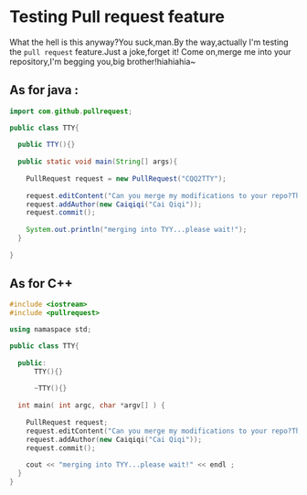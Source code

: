 # Testing Pull request feature

What the hell is this anyway?You suck,man.By the way,actually I'm testing the `pull request` feature.Just a joke,forget it! Come on,merge me into your repository,I'm begging you,big brother!hiahiahia~

## As for java :
```java
import com.github.pullrequest;

public class TTY{
  
  public TTY(){}
  
  public static void main(String[] args){
    
    PullRequest request = new PullRequest("CQQ2TTY");
  
    request.editContent("Can you merge my modifications to your repo?Thx");
    request.addAuthor(new Caiqiqi("Cai Qiqi"));
    request.commit();
  
    System.out.println("merging into TYY...please wait!");
  }
  
}
```

## As for C++

```C++
#include <iostream>
#include <pullrequest>

using namaspace std;

public class TTY{
  
  public:
      TTY(){}
      
      ~TTY(){}
  
  int main( int argc, char *argv[] ) {
  
    PullRequest request;
    request.editContent("Can you merge my modifications to your repo?Thx");
    request.addAuthor(new Caiqiqi("Cai Qiqi"));
    request.commit();
    
    cout << "merging into TYY...please wait!" << endl ;
  }
}
```
